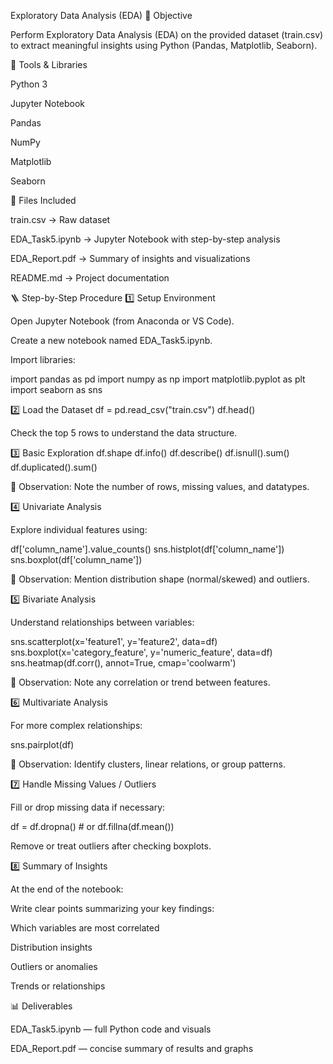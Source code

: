 Exploratory Data Analysis (EDA)
🎯 Objective

Perform Exploratory Data Analysis (EDA) on the provided dataset (train.csv) to extract meaningful insights using Python (Pandas, Matplotlib, Seaborn).

🧰 Tools & Libraries

Python 3

Jupyter Notebook

Pandas

NumPy

Matplotlib

Seaborn

📁 Files Included

train.csv → Raw dataset

EDA_Task5.ipynb → Jupyter Notebook with step-by-step analysis

EDA_Report.pdf → Summary of insights and visualizations

README.md → Project documentation

🪜 Step-by-Step Procedure
1️⃣ Setup Environment

Open Jupyter Notebook (from Anaconda or VS Code).

Create a new notebook named EDA_Task5.ipynb.

Import libraries:

import pandas as pd
import numpy as np
import matplotlib.pyplot as plt
import seaborn as sns

2️⃣ Load the Dataset
df = pd.read_csv("train.csv")
df.head()


Check the top 5 rows to understand the data structure.

3️⃣ Basic Exploration
df.shape
df.info()
df.describe()
df.isnull().sum()
df.duplicated().sum()


📝 Observation: Note the number of rows, missing values, and datatypes.

4️⃣ Univariate Analysis

Explore individual features using:

df['column_name'].value_counts()
sns.histplot(df['column_name'])
sns.boxplot(df['column_name'])


📝 Observation: Mention distribution shape (normal/skewed) and outliers.

5️⃣ Bivariate Analysis

Understand relationships between variables:

sns.scatterplot(x='feature1', y='feature2', data=df)
sns.boxplot(x='category_feature', y='numeric_feature', data=df)
sns.heatmap(df.corr(), annot=True, cmap='coolwarm')


📝 Observation: Note any correlation or trend between features.

6️⃣ Multivariate Analysis

For more complex relationships:

sns.pairplot(df)


📝 Observation: Identify clusters, linear relations, or group patterns.

7️⃣ Handle Missing Values / Outliers

Fill or drop missing data if necessary:

df = df.dropna()  # or df.fillna(df.mean())


Remove or treat outliers after checking boxplots.

8️⃣ Summary of Insights

At the end of the notebook:

Write clear points summarizing your key findings:

Which variables are most correlated

Distribution insights

Outliers or anomalies

Trends or relationships

📊 Deliverables

EDA_Task5.ipynb — full Python code and visuals

EDA_Report.pdf — concise summary of results and graphs
